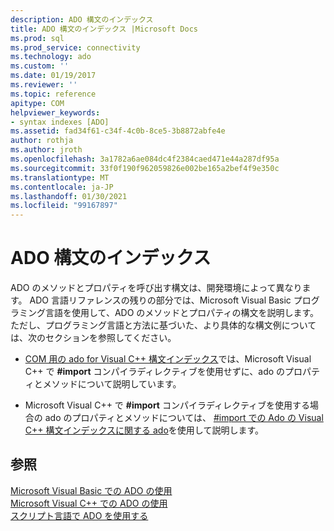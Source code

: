 ```yaml
---
description: ADO 構文のインデックス
title: ADO 構文のインデックス |Microsoft Docs
ms.prod: sql
ms.prod_service: connectivity
ms.technology: ado
ms.custom: ''
ms.date: 01/19/2017
ms.reviewer: ''
ms.topic: reference
apitype: COM
helpviewer_keywords:
- syntax indexes [ADO]
ms.assetid: fad34f61-c34f-4c0b-8ce5-3b8872abfe4e
author: rothja
ms.author: jroth
ms.openlocfilehash: 3a1782a6ae084dc4f2384caed471e44a287df95a
ms.sourcegitcommit: 33f0f190f962059826e002be165a2bef4f9e350c
ms.translationtype: MT
ms.contentlocale: ja-JP
ms.lasthandoff: 01/30/2021
ms.locfileid: "99167897"
---
```

# <a name="ado-syntax-indexes"></a>ADO 構文のインデックス
ADO のメソッドとプロパティを呼び出す構文は、開発環境によって異なります。 ADO 言語リファレンスの残りの部分では、Microsoft Visual Basic プログラミング言語を使用して、ADO のメソッドとプロパティの構文を説明します。 ただし、プログラミング言語と方法に基づいた、より具体的な構文例については、次のセクションを参照してください。  
  
-   [COM 用の ado for Visual C++ 構文インデックス](./ado-for-visual-c-syntax-index-for-com.md)では、Microsoft Visual C++ で **#import** コンパイラディレクティブを使用せずに、ado のプロパティとメソッドについて説明しています。  
  
-   Microsoft Visual C++ で **#import** コンパイラディレクティブを使用する場合の ado のプロパティとメソッドについては、 [#import での Ado の Visual C++ 構文インデックスに関する ado](./ado-for-visual-c-syntax-index-with-sharpimport.md)を使用して説明します。  
  
## <a name="see-also"></a>参照  
 [Microsoft Visual Basic での ADO の使用](../../guide/appendixes/using-ado-with-microsoft-visual-basic.md)   
 [Microsoft Visual C++ での ADO の使用](../../guide/appendixes/using-ado-with-microsoft-visual-c.md)   
 [スクリプト言語で ADO を使用する](../../guide/appendixes/using-ado-with-scripting-languages.md)